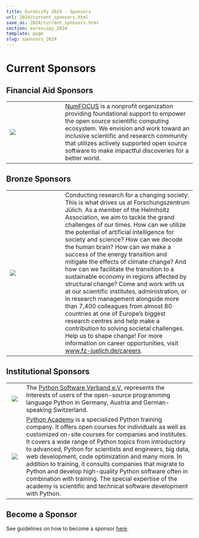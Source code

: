 ```yaml
---
title: EuroSciPy 2024 - Sponsors
url: 2024/current_sponsors.html
save_as: 2024/current_sponsors.html
section: euroscipy_2024
template: page
slug: sponsors_2024
---
```


# Current Sponsors


## Financial Aid Sponsors

<table style="table-layout:fixed">
    <tr>
        <td style="vertical-align: middle; width: 30%; padding-right:10px; padding-left:10px;">
            <img src="../static/2023/sponsors/sponsor_logos/NumFocus.png">
        </td>
        <td style="text-align: left">
            <a href="https://www.numfocus.org/">NumFOCUS</a>
             is a nonprofit organization providing foundational support to
             empower the open source scientific computing ecosystem.
             We envision and work toward an inclusive scientific and research
             community that utilizes actively supported open source software
             to make impactful discoveries for a better world.
        </td>
    </tr>
</table>

## Bronze Sponsors

<table style="table-layout:fixed">
    <tr>
        <td style="vertical-align: middle; width: 30%; padding-right:10px; padding-left:10px;">
            <img src="../static/2024/sponsors/sponsor_logos/fz_juelich.jpg">
        </td>
        <td style="text-align: left">
        Conducting research for a changing society:
        This is what drives us at Forschungszentrum Jülich.
         As a member of the Helmholtz Association, we aim to tackle the grand
         challenges of our times.
         How can we utilize the potential of artificial intelligence for
         society and science?
         How can we decode the human brain? How can we make a success of the
         energy transition and mitigate the effects of climate change?
         And how can we facilitate the transition to a sustainable economy in
         regions affected by structural change?
         Come and work with us at our scientific institutes, administration,
         or in research management alongside more than 7,400 colleagues from
         almost 80 countries at one of Europe’s biggest research centres and
         help make a contribution to solving societal challenges.
         Help us to shape change!
         For more information on career opportunities, visit
         <a href="www.fz-juelich.de/careers">www.fz-juelich.de/careers</a>.
          </td>
    </tr>
</table>


## Institutional Sponsors

<table style="table-layout:fixed">
    <tr>
    <td style="vertical-align: middle;">
        <img style="padding: 0px 7px 0px 7px;"
             src="../static/2024/sponsors/sponsor_logos/python_software_verband.png">
    </td>
    <td style="text-align: left">
        The <a href="https://python-verband.org/">Python Software Verband e.V.</a>
represents the Interests of users of the open-source programming language Python
in Germany, Austria and German-speaking Switzerland.</td>
    </tr>
<tr>
    <td style="vertical-align: middle;">
        <img style="padding: 0px 7px 0px 7px;"
         src="../static/2024/sponsors/sponsor_logos/python_academy.png">
    </td>
    <td style="text-align: left">
        <a href="https://www.python-academy.com/">Python Academy</a>
        is a specialized Python training company. It offers open
courses for individuals as well as customized on-site courses for companies and
institutes. It covers a wide range of Python topics from introductory to
advanced, Python for scientists and engineers, big data, web development, code
optimization and many more. In addition to training, it consults companies that
migrate to Python and develop high-quality Python software often in combination
with training. The special expertise of the academy is scientific and technical
software development with Python.
</td>
    </tr>
</table>

## Become a Sponsor
See guidelines on how to become a sponsor [here](sponsoring.html).
